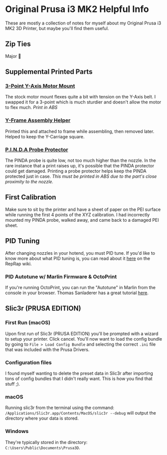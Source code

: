 # Original Prusa i3 MK2 Helpful Info
These are mostly a collection of notes for myself about my Original Prusa i3 MK2 3D Printer, but maybe you'll find them useful.

## Zip Ties
Major :key:

## Supplemental Printed Parts
### [3-Point Y-Axis Motor Mount](http://www.thingiverse.com/thing:1837853)
The stock motor mount flexes quite a bit with tension on the Y-Axis belt. I swapped it for a 3-point which is much sturdier and doesn't allow the motor to flex much. *Print in ABS*

### [Y-Frame Assembly Helper](http://www.thingiverse.com/thing:1846654)
Printed this and attached to frame while assembling, then removed later. Helped to keep the Y-Carriage square.

### [P.I.N.D.A Probe Protector](http://www.prusa3d.com/prusa-i3-printable-parts/)
The PINDA probe is quite low, not too much higher than the nozzle. In the rare instance that a print raises up, it's possible that the PINDA protector could get damaged. Printing a probe protector helps keep the PINDA protected just in case. *This must be printed in ABS due to the part's close proximity to the nozzle.*

## First Calibration
Make sure to sit by the printer and have a sheet of paper on the PEI surface while running the first 4 points of the XYZ calibration. I had incorrectly mounted my PINDA probe, walked away, and came back to a damaged PEI sheet.

## PID Tuning
After changing nozzles in your hotend, you must PID tune. If you'd like to know more about what PID tuning is, you can read about it [here](reprap.org/wiki/PID_Tuning) on the RepRap wiki.

### PID Autotune w/ Marlin Firmware & OctoPrint
If you're running OctoPrint, you can run the "Autotune" in Marlin from the console in your browser. Thomas Sanladerer has a great tutorial [here](https://www.youtube.com/watch?v=APzJfYAgFkQ).

## Slic3r (PRUSA EDITION)
### First Run (macOS)
Upon first run of Slic3r (PRUSA EDITION) you'll be prompted with a wizard to setup your printer. Click cancel. You'll now want to load the config bundle by going to `File > Load Config Bundle` and selecting the correct `.ini` file that was included with the Prusa Drivers.

### Configuration files
I found myself wanting to delete the preset data in Slic3r after importing tons of config bundles that I didn't really want. This is how you find that stuff ;).

### macOS
Running slic3r from the terminal using the command: `/Applications/Slic3r.app/Contents/MacOS/slic3r --debug` will output the directory where your data is stored. 

### Windows
They're typically stored in the directory: `C:\Users\Public\Documents\Prusa3D`.
